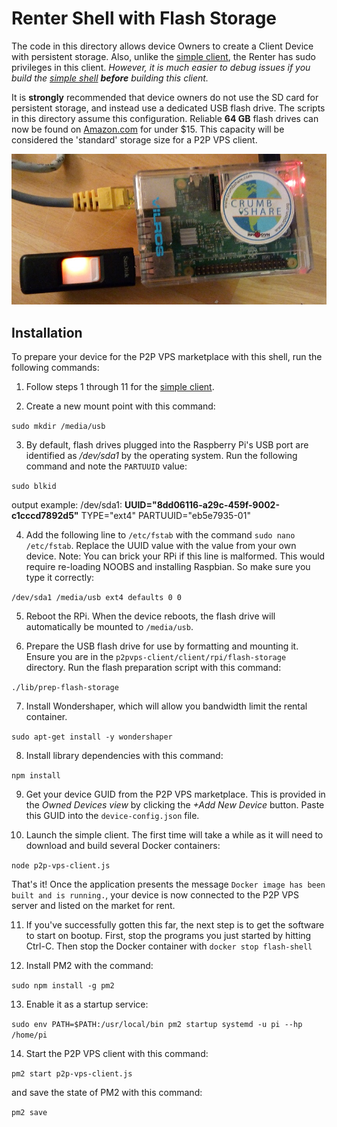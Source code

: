 # Renter Shell with Flash Storage
The code in this directory allows device Owners to create a Client Device with
persistent storage. Also, unlike the [simple client](../simple), the Renter has
sudo privileges in this client. *However, it is much easier to debug issues if
you build the [simple shell](../simple) **before** building this client.*

It is **strongly** recommended that device
owners do not use the SD card for persistent storage, and instead use a dedicated
USB flash drive. The scripts in this directory assume this configuration.
Reliable **64 GB** flash drives can now be found on [Amazon.com](http://amzn.to/2CZq2eR)
for under $15. This capacity will be considered the 'standard' storage size for a P2P VPS client.

![flash client](../../../images/flash-client.jpg?raw=true "flash client")


## Installation
To prepare your device for the P2P VPS marketplace with this shell, run the
following commands:

1. Follow steps 1 through 11 for the [simple client](../simple).

2. Create a new mount point with this command:

`sudo mkdir /media/usb`

3. By default, flash drives plugged into the Raspberry Pi's USB port are identified
as */dev/sda1* by the operating system. Run the following command and note the
`PARTUUID` value:

`sudo blkid`

output example: /dev/sda1: **UUID="8dd06116-a29c-459f-9002-c1cccd7892d5"** TYPE="ext4" PARTUUID="eb5e7935-01"

4. Add the following line to `/etc/fstab` with the command `sudo nano /etc/fstab`. Replace
the UUID value with the value from your own device.
Note: You can brick your RPi if this line is malformed. This would require re-loading NOOBS
and installing Raspbian. So make sure you type it correctly:

`/dev/sda1 /media/usb ext4 defaults 0 0`

5. Reboot the RPi. When the device reboots, the flash drive will automatically be mounted
to `/media/usb`.

6. Prepare the USB flash drive for use by formatting and mounting it.
Ensure you are in the `p2pvps-client/client/rpi/flash-storage` directory.
Run the flash preparation script with this command:

`./lib/prep-flash-storage`

7. Install Wondershaper, which will allow you bandwidth limit the rental container.

`sudo apt-get install -y wondershaper`

8. Install library dependencies with this command:

`npm install`

9. Get your device GUID from the P2P VPS marketplace. This is provided in
the *Owned Devices view* by clicking the *+Add New Device* button. Paste this GUID into the `device-config.json` file.

10. Launch the simple client. The first time will take a while as it will need to download and
build several Docker containers:

`node p2p-vps-client.js`

That's it! Once the application presents the message `Docker image has been built and is running.`,
your device is now connected to the P2P VPS server and listed on the market for rent.

11. If you've successfully gotten this far, the next step is to get the software to
start on bootup. First, stop the programs you just started by hitting Ctrl-C. Then stop
the Docker container with `docker stop flash-shell`

12. Install PM2 with the command:

`sudo npm install -g pm2`

13. Enable it as a startup service:

`sudo env PATH=$PATH:/usr/local/bin pm2 startup systemd -u pi --hp /home/pi`

14. Start the P2P VPS client with this command:

`pm2 start p2p-vps-client.js`

and save the state of PM2 with this command:

`pm2 save`
